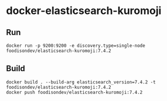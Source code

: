 # docker-elasticsearch-kuromoji

## Run

```
docker run -p 9200:9200 -e discovery.type=single-node foodisondev/elasticsearch-kuromoji:7.4.2
```

## Build

```
docker build . --build-arg elasticsearch_version=7.4.2 -t foodisondev/elasticsearch-kuromoji:7.4.2
docker push foodisondev/elasticsearch-kuromoji:7.4.2
```
